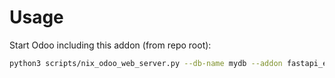 # Usage

Start Odoo including this addon (from repo root):

```bash
python3 scripts/nix_odoo_web_server.py --db-name mydb --addon fastapi_encrypted_errors
```

